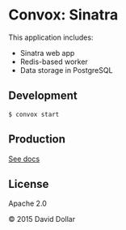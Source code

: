 # Convox: Sinatra

This application includes:

* Sinatra web app
* Redis-based worker
* Data storage in PostgreSQL

## Development

    $ convox start
   
## Production

[See docs](http://docs.convox.com/docs/deploying-an-application/)

## License

Apache 2.0

&copy; 2015 David Dollar
